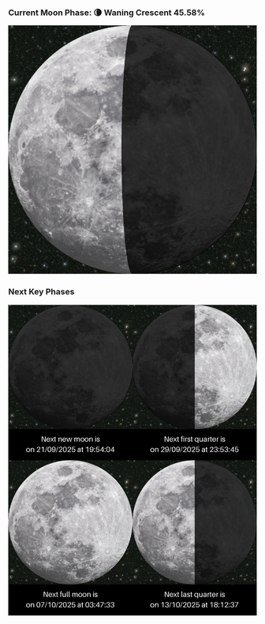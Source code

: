 ### Current Moon Phase: 🌘 Waning Crescent 45.58%
![Moon Phase](moonphase.png)
### Next Key Phases
![Gallery](gallery.png)